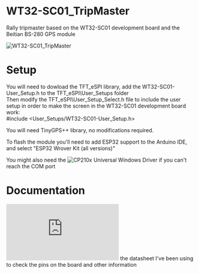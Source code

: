 # WT32-SC01_TripMaster
Rally tripmaster based on the WT32-SC01 development board and the Beitian BS-280 GPS module

![WT32-SC01_TripMaster](https://i.imgur.com/ztwyEtg.jpg)

# Setup
You will need to dowload the TFT_eSPI library, add the WT32-SC01-User_Setup.h to the TFT_eSPI\User_Setups folder  
Then modify the TFT_eSPI\User_Setup_Select.h file to include the user setup in order to make the screen in the WT32-SC01 development board work:  
#include <User_Setups/WT32-SC01-User_Setup.h>  
  
You will need TinyGPS++ library, no modifications required.
  
To flash the module you'll need to add ESP32 support to the Arduino IDE, and select "ESP32 Wrover Kit (all versions)"  
  
You might also need the ![CP210x Universal Windows Driver](https://www.silabs.com/developers/usb-to-uart-bridge-vcp-drivers) if you can't reach the COM port  
  
# Documentation
![Here's](https://datasheet.lcsc.com/lcsc/2005181307_Wireless-tag-WT32-SC01_C555472.pdf) the datasheet I've been using to check the pins on the board and other information
